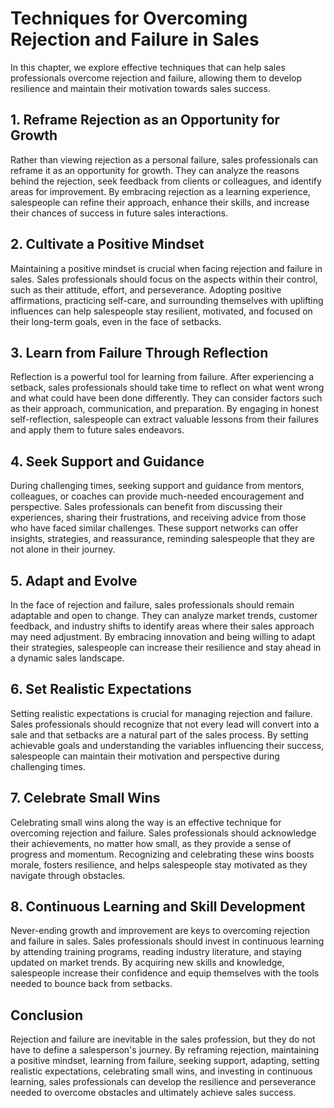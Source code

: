 Techniques for Overcoming Rejection and Failure in Sales
=================================================================

In this chapter, we explore effective techniques that can help sales professionals overcome rejection and failure, allowing them to develop resilience and maintain their motivation towards sales success.

**1. Reframe Rejection as an Opportunity for Growth**
-----------------------------------------------------

Rather than viewing rejection as a personal failure, sales professionals can reframe it as an opportunity for growth. They can analyze the reasons behind the rejection, seek feedback from clients or colleagues, and identify areas for improvement. By embracing rejection as a learning experience, salespeople can refine their approach, enhance their skills, and increase their chances of success in future sales interactions.

**2. Cultivate a Positive Mindset**
-----------------------------------

Maintaining a positive mindset is crucial when facing rejection and failure in sales. Sales professionals should focus on the aspects within their control, such as their attitude, effort, and perseverance. Adopting positive affirmations, practicing self-care, and surrounding themselves with uplifting influences can help salespeople stay resilient, motivated, and focused on their long-term goals, even in the face of setbacks.

**3. Learn from Failure Through Reflection**
--------------------------------------------

Reflection is a powerful tool for learning from failure. After experiencing a setback, sales professionals should take time to reflect on what went wrong and what could have been done differently. They can consider factors such as their approach, communication, and preparation. By engaging in honest self-reflection, salespeople can extract valuable lessons from their failures and apply them to future sales endeavors.

**4. Seek Support and Guidance**
--------------------------------

During challenging times, seeking support and guidance from mentors, colleagues, or coaches can provide much-needed encouragement and perspective. Sales professionals can benefit from discussing their experiences, sharing their frustrations, and receiving advice from those who have faced similar challenges. These support networks can offer insights, strategies, and reassurance, reminding salespeople that they are not alone in their journey.

**5. Adapt and Evolve**
-----------------------

In the face of rejection and failure, sales professionals should remain adaptable and open to change. They can analyze market trends, customer feedback, and industry shifts to identify areas where their sales approach may need adjustment. By embracing innovation and being willing to adapt their strategies, salespeople can increase their resilience and stay ahead in a dynamic sales landscape.

**6. Set Realistic Expectations**
---------------------------------

Setting realistic expectations is crucial for managing rejection and failure. Sales professionals should recognize that not every lead will convert into a sale and that setbacks are a natural part of the sales process. By setting achievable goals and understanding the variables influencing their success, salespeople can maintain their motivation and perspective during challenging times.

**7. Celebrate Small Wins**
---------------------------

Celebrating small wins along the way is an effective technique for overcoming rejection and failure. Sales professionals should acknowledge their achievements, no matter how small, as they provide a sense of progress and momentum. Recognizing and celebrating these wins boosts morale, fosters resilience, and helps salespeople stay motivated as they navigate through obstacles.

**8. Continuous Learning and Skill Development**
------------------------------------------------

Never-ending growth and improvement are keys to overcoming rejection and failure in sales. Sales professionals should invest in continuous learning by attending training programs, reading industry literature, and staying updated on market trends. By acquiring new skills and knowledge, salespeople increase their confidence and equip themselves with the tools needed to bounce back from setbacks.

**Conclusion**
--------------

Rejection and failure are inevitable in the sales profession, but they do not have to define a salesperson's journey. By reframing rejection, maintaining a positive mindset, learning from failure, seeking support, adapting, setting realistic expectations, celebrating small wins, and investing in continuous learning, sales professionals can develop the resilience and perseverance needed to overcome obstacles and ultimately achieve sales success.
